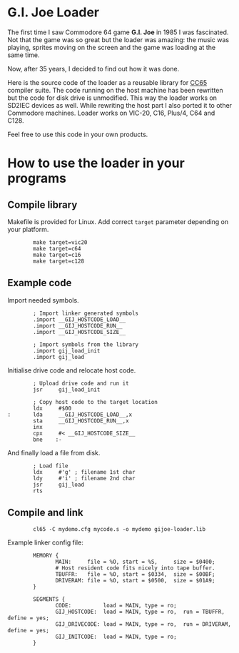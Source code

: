 # G.I. Joe Loader

The first time I saw Commodore 64 game **G.I. Joe** in 1985 I was fascinated.
Not that the game was so great but the loader was amazing: the music was
playing, sprites moving on the screen and the game was loading at the
same time.

Now, after 35 years, I decided to find out how it was done.

Here is the source code of the loader as a reusable library for
[CC65](https://cc65.github.io/) compiler suite.
The code running on the host machine has been rewritten but the code
for disk drive is unmodified. This way the loader works on SD2IEC
devices as well.
While rewriting the host part I also ported it to other Commodore machines.
Loader works on VIC-20, C16, Plus/4, C64 and C128.

Feel free to use this code in your own products.

# How to use the loader in your programs

## Compile library

Makefile is provided for Linux. Add correct `target` parameter depending on
your platform.

```
        make target=vic20
        make target=c64
        make target=c16
        make target=c128
```

## Example code

Import needed symbols.

```
        ; Import linker generated symbols
        .import __GIJ_HOSTCODE_LOAD__
        .import __GIJ_HOSTCODE_RUN__
        .import __GIJ_HOSTCODE_SIZE__

        ; Import symbols from the library
        .import gij_load_init
        .import gij_load
```

Initialise drive code and relocate host code.

```
        ; Upload drive code and run it
        jsr     gij_load_init

        ; Copy host code to the target location
        ldx     #$00
:       lda     __GIJ_HOSTCODE_LOAD__,x
        sta     __GIJ_HOSTCODE_RUN__,x
        inx
        cpx     #< __GIJ_HOSTCODE_SIZE__
        bne    :-
```

And finally load a file from disk.

```
        ; Load file
        ldx     #'g' ; filename 1st char
        ldy     #'i' ; filename 2nd char
        jsr     gij_load
        rts
```

## Compile and link

```
        cl65 -C mydemo.cfg mycode.s -o mydemo gijoe-loader.lib
```

Example linker config file:

```
        MEMORY {
               MAIN:     file = %O, start = %S,     size = $0400;
               # Host resident code fits nicely into tape buffer.
               TBUFFR:   file = %O, start = $0334,  size = $00BF;
               DRIVERAM: file = %O, start = $0500,  size = $01A9;
        }

        SEGMENTS {
               CODE:          load = MAIN, type = ro;
               GIJ_HOSTCODE:  load = MAIN, type = ro,  run = TBUFFR,   define = yes;
               GIJ_DRIVECODE: load = MAIN, type = ro,  run = DRIVERAM, define = yes;
               GIJ_INITCODE:  load = MAIN, type = ro;
        }
```
